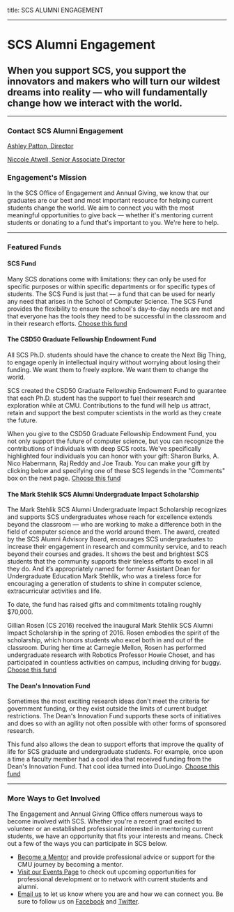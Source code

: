 title: SCS ALUMNI ENGAGEMENT

---
# SCS Alumni Engagement

## When you support SCS, you support the innovators and makers who will turn our wildest dreams into reality — who will fundamentally change how we interact with the world.

* * *

### Contact SCS Alumni Engagement

[Ashley Patton, Director](/directory/ashley_patton)

[Niccole Atwell, Senior Associate Director](/directory/niccole_atwell)

### Engagement's Mission

In the SCS Office of Engagement and Annual Giving, we know that our graduates are our best and most important resource for helping current students change the world. We aim to connect you with the most meaningful opportunities to give back — whether it's mentoring current students or donating to a fund that's important to you. We're here to help.

***

### Featured Funds

#### SCS Fund

Many SCS donations come with limitations: they can only be used for specific purposes or within specific departments or for specific types of students. The SCS Fund is just that — a fund that can be used for nearly any need that arises in the School of Computer Science. The SCS Fund provides the flexibility to ensure the school's day-to-day needs are met and that everyone has the tools they need to be successful in the classroom and in their research efforts. [Choose this fund](https://securelb.imodules.com/s/1410/giving/form.aspx?sid=1410&gid=1&pgid=382&cid=990&appealcode=A3875&dids=121)

#### The CSD50 Graduate Fellowship Endowment Fund

All SCS Ph.D. students should have the chance to create the Next Big Thing, to engage openly in intellectual inquiry without worrying about losing their funding. We want them to freely explore. We want them to change the world.

SCS created the CSD50 Graduate Fellowship Endowment Fund to guarantee that each Ph.D. student has the support to fuel their research and exploration while at CMU. Contributions to the fund will help us attract, retain and support the best computer scientists in the world as they create the future.

When you give to the CSD50 Graduate Fellowship Endowment Fund, you not only support the future of computer science, but you can recognize the contributions of individuals with deep SCS roots. We've specifically highlighted four individuals you can honor with your gift: Sharon Burks, A. Nico Habermann, Raj Reddy and Joe Traub. You can make your gift by clicking below and specifying one of these SCS legends in the "Comments" box on the next page. [Choose this fund](https://securelb.imodules.com/s/1410/giving/form.aspx?sid=1410&gid=1&pgid=382&cid=990&appealcode=A3875&dids=377)

#### The Mark Stehlik SCS Alumni Undergraduate Impact Scholarship

The Mark Stehlik SCS Alumni Undergraduate Impact Scholarship recognizes and supports SCS undergraduates whose reach for excellence extends beyond the classroom — who are working to make a difference both in the field of computer science and the world around them. The award, created by the SCS Alumni Advisory Board, encourages SCS undergraduates to increase their engagement in research and community service, and to reach beyond their courses and grades. It shows the best and brightest SCS students that the community supports their tireless efforts to excel in all they do. And it’s appropriately named for former Assistant Dean for Undergraduate Education Mark Stehlik, who was a tireless force for encouraging a generation of students to shine in computer science, extracurricular activities and life.

To date, the fund has raised gifts and commitments totaling roughly $70,000.

Gillian Rosen (CS 2016) received the inaugural Mark Stehlik SCS Alumni Impact Scholarship in the spring of 2016. Rosen embodies the spirit of the scholarship, which honors students who excel both in and out of the classroom. During her time at Carnegie Mellon, Rosen has performed undergraduate research with Robotics Professor Howie Choset, and has participated in countless activities on campus, including driving for buggy. [Choose this fund](https://securelb.imodules.com/s/1410/giving/form.aspx?sid=1410&gid=1&pgid=382&cid=990&appealcode=A3875&dids=171)

#### The Dean's Innovation Fund

Sometimes the most exciting research ideas don't meet the criteria for government funding, or they exist outside the limits of current budget restrictions. The Dean's Innovation Fund supports these sorts of initiatives and does so with an agility not often possible with other forms of sponsored research.

This fund also allows the dean to support efforts that improve the quality of life for SCS graduate and undergraduate students. For example, once upon a time a faculty member had a cool idea that received funding from the Dean's Innovation Fund. That cool idea turned into DuoLingo. [Choose this fund](https://securelb.imodules.com/s/1410/giving/form.aspx?sid=1410&gid=1&pgid=382&cid=990&appealcode=A3875&dids=82)

***

### More Ways to Get Involved

The Engagement and Annual Giving Office offers numerous ways to become involved with SCS. Whether you're a recent grad excited to volunteer or an established professional interested in mentoring current students, we have an opportunity that fits your interests and means. Check out a few of the ways you can participate in SCS below.

* [Become a Mentor](https://cmu.firsthand.co/) and provide professional advice or support for the CMU journey by becoming a mentor.
* [Visit our Events Page](/events) to check out upcoming opportunities for professional development or to network with current students and alumni.
* [Email us](mailto:engagement@cs.cmu.edu) to let us know where you are and how we can connect you. Be sure to follow us on [Facebook](https://www.facebook.com/SCSatCMU/) and [Twitter](https://twitter.com/SCSatCMU).


<style>
.content-body a {
  text-decoration: underline;
  color: #900;
}

.content-body img {
  width: 100%
}

.content-title a {
  transition: color .3s ease;
}

.content-title a:hover{
  text-decoration: none;
}

.content-meta {
  margin-top: .5em;
  margin-bottom: 0;
}

.content-body h1 {
  font-weight: bold;
  background: #eee;
  margin: -2rem -1.5rem 1rem -1.5rem;
  padding: 3rem 1.5rem 1.5rem 1.5rem;
}

.content-body input {
  margin-bottom: 1rem;
}

.content-body table {
  width: 100%;
  border: 1px solid #000;
  margin-bottom: 1rem;
}

.tbl td {
  padding: 0.5rem;
  border: 1px solid #000;
}

.tbl tr:nth-child(2n + 1) {
  background: #efefef;
}
</style>
